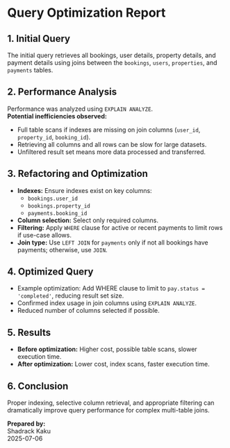 # Query Optimization Report

## 1. Initial Query

The initial query retrieves all bookings, user details, property details, and payment details using joins between the `bookings`, `users`, `properties`, and `payments` tables.

## 2. Performance Analysis

Performance was analyzed using `EXPLAIN ANALYZE`.  
**Potential inefficiencies observed:**
- Full table scans if indexes are missing on join columns (`user_id`, `property_id`, `booking_id`).
- Retrieving all columns and all rows can be slow for large datasets.
- Unfiltered result set means more data processed and transferred.

## 3. Refactoring and Optimization

- **Indexes:** Ensure indexes exist on key columns:
  - `bookings.user_id`
  - `bookings.property_id`
  - `payments.booking_id`
- **Column selection:** Select only required columns.
- **Filtering:** Apply `WHERE` clause for active or recent payments to limit rows if use-case allows.
- **Join type:** Use `LEFT JOIN` for `payments` only if not all bookings have payments; otherwise, use `JOIN`.

## 4. Optimized Query

- Example optimization: Add WHERE clause to limit to `pay.status = 'completed'`, reducing result set size.
- Confirmed index usage in join columns using `EXPLAIN ANALYZE`.
- Reduced number of columns selected if possible.

## 5. Results

- **Before optimization:** Higher cost, possible table scans, slower execution time.
- **After optimization:** Lower cost, index scans, faster execution time.

## 6. Conclusion

Proper indexing, selective column retrieval, and appropriate filtering can dramatically improve query performance for complex multi-table joins.

**Prepared by:**  
Shadrack Kaku  
2025-07-06